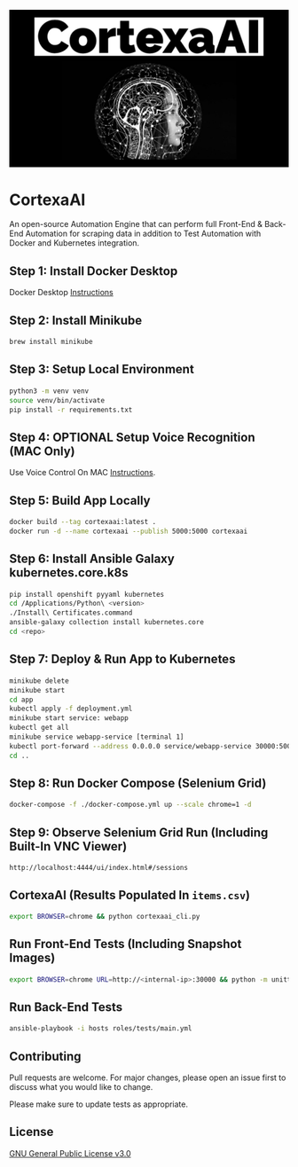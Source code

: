 ![image](https://github.com/mytechnotalent/CortexaAI/blob/main/CortexaAI.jpg?raw=true)

# CortexaAI
An open-source Automation Engine that can perform full Front-End & Back-End Automation for scraping data in addition to Test Automation with Docker and Kubernetes integration.

## Step 1: Install Docker Desktop
Docker Desktop [Instructions](https://docs.docker.com/desktop/mac/install)

## Step 2: Install Minikube
```bash
brew install minikube
```

## Step 3: Setup Local Environment
```bash
python3 -m venv venv
source venv/bin/activate
pip install -r requirements.txt
```

## Step 4: OPTIONAL Setup Voice Recognition (MAC Only)
Use Voice Control On MAC [Instructions](https://support.apple.com/en-us/HT210539).

## Step 5: Build App Locally
```bash
docker build --tag cortexaai:latest .
docker run -d --name cortexaai --publish 5000:5000 cortexaai
```

## Step 6: Install Ansible Galaxy kubernetes.core.k8s
```bash
pip install openshift pyyaml kubernetes
cd /Applications/Python\ <version>
./Install\ Certificates.command
ansible-galaxy collection install kubernetes.core
cd <repo>
```

## Step 7: Deploy & Run App to Kubernetes
```bash
minikube delete
minikube start
cd app
kubectl apply -f deployment.yml
minikube start service: webapp
kubectl get all
minikube service webapp-service [terminal 1]
kubectl port-forward --address 0.0.0.0 service/webapp-service 30000:5000 [terminal 2]
cd ..
```

## Step 8: Run Docker Compose (Selenium Grid)
```bash
docker-compose -f ./docker-compose.yml up --scale chrome=1 -d
```

## Step 9: Observe Selenium Grid Run (Including Built-In VNC Viewer)
```
http://localhost:4444/ui/index.html#/sessions
```

## CortexaAI (Results Populated In `items.csv`)
```bash
export BROWSER=chrome && python cortexaai_cli.py
```

## Run Front-End Tests (Including Snapshot Images)
```bash
export BROWSER=chrome URL=http://<internal-ip>:30000 && python -m unittest discover
```

## Run Back-End Tests
```bash
ansible-playbook -i hosts roles/tests/main.yml
```

## Contributing
Pull requests are welcome. For major changes, please open an issue first to discuss what you would like to change.

Please make sure to update tests as appropriate.

## License
[GNU General Public License v3.0](https://www.gnu.org/licenses/gpl-3.0.en.html)
